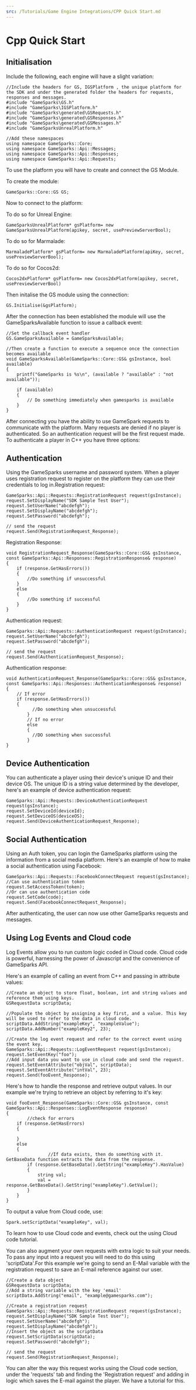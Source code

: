```yaml
---
src: /Tutorials/Game Engine Integrations/CPP Quick Start.md
---
```


# Cpp Quick Start

## Initialisation

Include the following, each engine will have a slight variation:

```
//Include the headers for GS, IGSPlatform , the unique platform for the SDK and under the generated folder the headers for requests, responses and messages.
#include "GameSparks\GS.h"
#include "GameSparks\IGSPlatform.h"
#include "GameSparks\generated\GSRequests.h"
#include "GameSparks\generated\GSResponses.h"
#include "GameSparks\generated\GSMessages.h"
#include "GameSparksUnrealPlatform.h"

//Add these namespaces
using namespace GameSparks::Core;
using namespace GameSparks::Api::Messages;
using namespace GameSparks::Api::Responses;
using namespace GameSparks::Api::Requests;
```

To use the platform you will have to create and connect the GS Module.

To create the module:

```
GameSparks::Core::GS GS;
 ```

Now to connect to the platform:

To do so for Unreal Engine:

```
GameSparksUnrealPlatform* gsPlatform= new GameSparksUnrealPlatform(apikey, secret, usePreviewServerBool);
```

To do so for Marmalade:

```
MarmaladePlatform* gsPlatform= new MarmaladePlatform(apiKey, secret, usePreviewServerBool);
```

To do so for Cocos2d:

```
Cocos2dxPlatform* gsPlatform= new Cocos2dxPlatform(apikey, secret, usePreviewServerBool)
```

Then initalise the GS module using the connection:
```
GS.Initialise(&gsPlatform);
```
After the connection has been established the module will use the GameSparksAvailable function to issue a callback event:
```
//Set the callback event handler
GS.GameSparksAvailable = GameSparksAvailable;

//Then create a function to execute a sequence once the connection becomes available
void GameSparksAvailable(GameSparks::Core::GS& gsInstance, bool available)
{
	printf("GameSparks is %s\n", (available ? "available" : "not available"));

	if (available)
	{
	    // Do something immediately when gamesparks is available
	}
}
```
After connecting you have the ability to use GameSpark requests to communicate with the platform. Many requests are denied if no player is authenticated. So an authentication request will be the first request made. To authenticate a player in C++ you have three options:

## Authentication

Using the GameSparks username and password system. When a player uses registration request to register on the platform they can use their credentials to log in.Registration request:

```
GameSparks::Api::Requests::RegistrationRequest request(gsInstance);
request.SetDisplayName("SDK Sample Test User");
request.SetUserName("abcdefgh");
request.SetDisplayName("abcdefgh");
request.SetPassword("abcdefgh");

// send the request
request.Send(RegistrationRequest_Response);
```
Registration Response:
```
void RegistrationRequest_Response(GameSparks::Core::GS& gsInstance, const GameSparks::Api::Responses::RegistrationResponse& response)
{
	if (response.GetHasErrors())
	{
		//Do something if unsuccessful
	}
	else
	{
		//Do something if successful
	}
}
```
Authentication request:
```
GameSparks::Api::Requests::AuthenticationRequest request(gsInstance);
request.SetUserName("abcdefgh");
request.SetPassword("abcdefgh");

// send the request
request.Send(AuthenticationRequest_Response);
```
Authentication response:
```
void AuthenticationRequest_Response(GameSparks::Core::GS& gsInstance, const GameSparks::Api::Responses::AuthenticationResponse& response)
{
	// If error
	if (response.GetHasErrors())
	{
          //Do something when unsuccessful
        }
        // If no error
        else
        {
          //DO something when successful
        }
}
```
## Device Authentication

You can authenticate a player using their device's unique ID and their device OS. The unique ID is a string value determined by the developer, here's an example of device authentication request:

```
GameSparks::Api::Requests::DeviceAuthenticationRequest request(gsInstance);
request.SetDeviceId(deviceId);
request.SetDeviceOS(deviceOS);
request.Send(DeviceAuthenticationRequest_Response);
```

## Social Authentication


Using an Auth token, you can login the GameSparks platform using the information from a social media platform. Here's an example of how to make a social authentication using Facebook:

```
GameSparks::Api::Requests::FacebookConnectRequest request(gsInstance);
//Can use authentication token
request.SetAccessToken(token);
//Or can use authentication code
request.SetCode(code);
request.Send(FacebookConnectRequest_Response);
```

After authenticating, the user can now use other GameSparks requests and messages.

## Using Log Events and Cloud code

Log Events allow you to run custom logic coded in Cloud code. Cloud code is powerful, harnessing the power of Javascript and the convenience of GameSparks API.

Here's an example of calling an event from C++ and passing in attribute values:

```
//Create an object to store float, boolean, int and string values and reference them using keys.
GSRequestData scriptData;

//Populate the object by assigning a key first, and a value. This key will be used to refer to the data in cloud code.
scriptData.AddString("exampleKey", "exampleValue");
scriptData.AddNumber("exampleKey2", 23);

//Create the log event request and refer to the correct event using the event key.
GameSparks::Api::Requests::LogEventRequest request(gsInstance);
request.SetEventKey("foo");
//Add input data you want to use in cloud code and send the request.
request.SetEventAttribute("objVal", scriptData);
request.SetEventAttribute("intVal", 23);
request.Send(fooEvent_Response);
```

Here's how to handle the response and retrieve output values. In our example we're trying to retrieve an object by referring to it's key:
```
void fooEvent_Response(GameSparks::Core::GS& gsInstance, const GameSparks::Api::Responses::LogEventResponse response)
{
        //check for errors
	if (response.GetHasErrors)
	{

	}
	else
	{
                //If data exists, then do something with it. GetBaseData function extracts the data from the response.
		if (response.GetBaseData().GetString("exampleKey").HasValue)
		{
			string val;
			val = response.GetBaseData().GetString("exampleKey").GetValue();
		}
	}
}
```
To output a value from Cloud code, use:
```
Spark.setScriptData("exampleKey", val);
```
To learn how to use Cloud code and events, check out the using Cloud code tutorial.


You can also augment your own requests with extra logic to suit your needs. To pass any input into a request you will need to do this using 'scriptData'.For this example we're going to send an E-Mail variable with the registration request to save an E-mail reference against our user.
```
//Create a data object
GSRequestData scriptData;
//Add a string variable with the key 'email'
scriptData.AddString("email", "example@gamesparks.com");

//Create a registration request
GameSparks::Api::Requests::RegistrationRequest request(gsInstance);
request.SetDisplayName("SDK Sample Test User");
request.SetUserName("abcdefgh");
request.SetDisplayName("abcdefgh");
//Insert the object as the scriptData
request.SetScriptData(scriptData);
request.SetPassword("abcdefgh");

// send the request
request.Send(RegistrationRequest_Response);
```
You can alter the way this request works using the Cloud code section, under the 'requests' tab and finding the 'Registration request' and adding in logic which saves the E-mail against the player. We have a tutorial for this.
